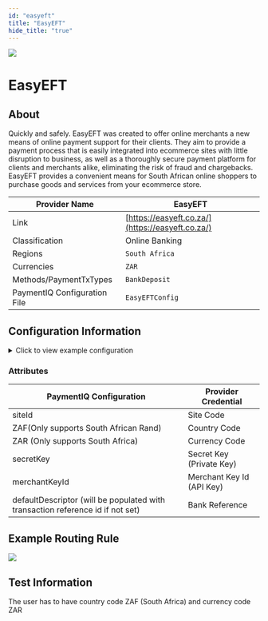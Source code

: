 ```yaml
--- 
id: "easyeft" 
title: "EasyEFT"
hide_title: "true"
---
```

 
![](/img/providers/logos/easyeft.png)

# EasyEFT

## About
Quickly and safely. EasyEFT was created to offer online merchants a new means of online payment support for their clients. They aim to provide a payment process that is easily integrated into ecommerce sites with little disruption to business, as well as a thoroughly secure payment platform for clients and merchants alike, eliminating the risk of fraud and chargebacks. EasyEFT provides a convenient means for South African online shoppers to purchase goods and services from your ecommerce store.

| Provider Name                | EasyEFT                                          |
|------------------------------|--------------------------------------------------|
| Link                         | [https://easyeft.co.za/](https://easyeft.co.za/) |
| Classification               | Online Banking                                   |
| Regions                      | `South Africa`                                   |
| Currencies                   | `ZAR`                                            |
| Methods/PaymentTxTypes       | `BankDeposit`                                    |
| PaymentIQ Configuration File | `EasyEFTConfig`                                  |

## Configuration Information

<details>
<summary>Click to view example configuration</summary>

<br/>

```xml
<com.devcode.paymentiq.integration.easyeft.EasyEftConfig>
  <enabled>true</enabled>
  <useViqProxy>false</useViqProxy>
  <accounts>
    <entry>
      <string>default</string>
      <account>
        <siteId>??</siteId> <!-- Site code -->
        <secretKey>??</secretKey> <!-- Private key -->
        <merchantKeyId>??</merchantKeyId> <!-- API key -->
        <supportedCurrencies>ZAR</supportedCurrencies>
      </account>
    </entry>
  </accounts>
  <!--<defaultDescriptor>e.g Brand Name</defaultDescriptor> defaults to txRefId if not set -->
</com.devcode.paymentiq.integration.easyeft.EasyEftConfig>
```

</details>

### Attributes

| PaymentIQ Configuration                                                        | Provider Credential       |
|--------------------------------------------------------------------------------|---------------------------|
| siteId                                                                         | Site Code                 |
| ZAF(Only supports South African Rand)                                          | Country Code              |
| ZAR (Only supports South Africa)                                               | Currency Code             |
| secretKey                                                                      | Secret Key (Private Key)  |
| merchantKeyId                                                                  | Merchant Key Id (API Key) |
| defaultDescriptor (will be populated with transaction reference id if not set) | Bank Reference            |

## Example Routing Rule
![](/img/providers/routing/easyeft.png)
## Test Information

The user has to have country code ZAF (South Africa) and currency code ZAR